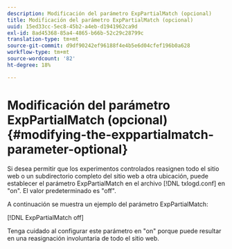 ```yaml
---
description: Modificación del parámetro ExpPartialMatch (opcional)
title: Modificación del parámetro ExpPartialMatch (opcional)
uuid: 15ed33cc-5ec8-45b2-a4eb-d1941962ca9d
exl-id: 8ad45368-85a4-4865-b66b-52c29c28799c
translation-type: tm+mt
source-git-commit: d9df90242ef96188f4e4b5e6d04cfef196b0a628
workflow-type: tm+mt
source-wordcount: '82'
ht-degree: 18%

---
```


# Modificación del parámetro ExpPartialMatch (opcional){#modifying-the-exppartialmatch-parameter-optional}

Si desea permitir que los experimentos controlados reasignen todo el sitio web o un subdirectorio completo del sitio web a otra ubicación, puede establecer el parámetro ExpPartialMatch en el archivo [!DNL txlogd.conf] en &quot;on&quot;. El valor predeterminado es &quot;off&quot;.

A continuación se muestra un ejemplo del parámetro ExpPartialMatch:

[!DNL ExpPartialMatch off]

Tenga cuidado al configurar este parámetro en &quot;on&quot; porque puede resultar en una reasignación involuntaria de todo el sitio web.
